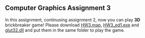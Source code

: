 ## Computer Graphics Assignment 3
In this assignment, continusing assignment 2, now you can play **3D** brickbreaker game!  Please download [HW3.map](HW3.map), [HW3_ed1.exe](HW2_ed1.exe) and [glut32.dll](glut32.dll) and put them in the same folder to play the game.